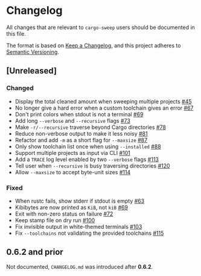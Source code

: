# Changelog

All changes that are relevant to `cargo-sweep` users should be documented in this file.

The format is based on [Keep a Changelog](https://keepachangelog.com/en/1.0.0/),
and this project adheres to [Semantic Versioning](https://semver.org/spec/v2.0.0.html).

## [Unreleased]

### Changed

- Display the total cleaned amount when sweeping multiple projects [#45](https://github.com/holmgr/cargo-sweep/pull/45)
- No longer give a hard error when a custom toolchain gives an error [#67](https://github.com/holmgr/cargo-sweep/pull/67)
- Don't print colors when stdout is not a terminal [#69](https://github.com/holmgr/cargo-sweep/pull/69)
- Add long `--verbose` and `--recursive` flags [#73](https://github.com/holmgr/cargo-sweep/pull/73)
- Make `-r/--recursive` traverse beyond Cargo directories [#78](https://github.com/holmgr/cargo-sweep/pull/78)
- Reduce non-verbose output to make it less noisy [#81](https://github.com/holmgr/cargo-sweep/pull/81)
- Refactor and add `-m` as a short flag for `--maxsize` [#87](https://github.com/holmgr/cargo-sweep/pull/87)
- Only show toolchain list once when using `--installed` [#88](https://github.com/holmgr/cargo-sweep/pull/88)
- Support multiple projects as input via CLI [#101](https://github.com/holmgr/cargo-sweep/pull/101)
- Add a `TRACE` log level enabled by two `--verbose` flags [#113](https://github.com/holmgr/cargo-sweep/pull/113)
- Tell user when `--recursive` is busy traversing directories [#120](https://github.com/holmgr/cargo-sweep/pull/120)
- Allow `--maxsize` to accept byte-unit sizes [#114](https://github.com/holmgr/cargo-sweep/pull/114)

### Fixed

- When rustc fails, show stderr if stdout is empty [#63](https://github.com/holmgr/cargo-sweep/pull/63)
- Kibibytes are now printed as `KiB`, not `kiB` [#69](https://github.com/holmgr/cargo-sweep/pull/69)
- Exit with non-zero status on failure [#72](https://github.com/holmgr/cargo-sweep/pull/72)
- Keep stamp file on dry run [#100](https://github.com/holmgr/cargo-sweep/pull/100)
- Fix invisible output in white-themed terminals [#103](https://github.com/holmgr/cargo-sweep/pull/103)
- Fix `--toolchains` not validating the provided toolchains [#115](https://github.com/holmgr/cargo-sweep/pull/115)

## **0.6.2** and prior

Not documented, `CHANGELOG.md` was introduced after **0.6.2**.
